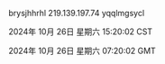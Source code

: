 brysjhhrhl 219.139.197.74 yqqlmgsycl

2024年 10月 26日 星期六 15:20:02 CST

2024年 10月 26日 星期六 07:20:02 GMT
